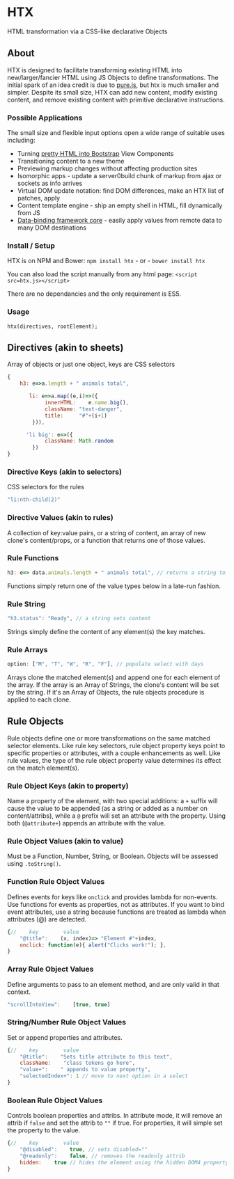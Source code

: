 # HTX

HTML transformation via a CSS-like declarative Objects


## About
HTX is designed to facilitate transforming existing HTML into new/larger/fancier HTML using JS Objects to define transformations. The initial spark of an idea credit is due to [pure.js](https://beebole.com/pure/), but htx is much smaller and simpler. Despite its small size, HTX can add new content, modify existing content, and remove existing content with primitive declarative instructions. 


### Possible Applications
The small size and flexible input options open a wide range of suitable uses including:

 * Turning [pretty HTML into Bootstrap](http://pagedemos.com/mpyyt8fv4yuj/) View Components
 * Transitioning content to a new theme
 * Previewing markup changes without affecting production sites
 * Isomorphic apps - update a server0build chunk of markup from ajax or sockets as info arrives
 * Virtual DOM update notation: find DOM differences, make an HTX list of patches, apply
 * Content template engine - ship an empty shell in HTML, fill dynamically from JS
 * [Data-binding framework core](http://pagedemos.com/ku3mehsfpqsk/) - easily apply values from remote data to many DOM destinations


### Install / Setup
HTX is on NPM and Bower:
 `npm install htx` - or - `bower install htx`

You can also load the script manually from any html page:
 `<script src=htx.js></script>` 
 
There are no dependancies and the only requirement is ES5.

### Usage
`htx(directives, rootElement);`


## Directives (akin to sheets)
Array of objects or just one object, keys are CSS selectors
```js
{
    h3: e=>a.length + " animals total",

       li: e=>a.map((e,i)=>({
            innerHTML:    e.name.big(), 
            className: "text-danger",
            title:     "#"+(i+1)
        })),

      'li big': e=>({ 
            className: Math.random
        }) 
}

```

### Directive Keys (akin to selectors)
CSS selectors for the rules

```js
"li:nth-child(2)"

```


### Directive Values (akin to rules)
A collection of key:value pairs, or a string of content, an array of new clone's content/props, or a function that returns one of those values.


### Rule Functions
```js
h3: e=> data.animals.length + " animals total", // returns a string to set content
```
Functions simply return one of the value types below in a late-run fashion.


### Rule String
```js
"h3.status": "Ready", // a string sets content
```
Strings simply define the content of any element(s) the key matches.


### Rule Arrays
```js
option: ["M", "T", "W", "R", "F"], // populate select with days
```

Arrays clone the matched element(s) and append one for each element of the array. If the array is an Array of Strings, the clone's content will be set by the string. If it's an Array of Objects, the rule objects procedure is applied to each clone.


## Rule Objects
Rule objects define one or more transformations on the same matched selector elements. Like rule key selectors, rule object property keys point to specific properties or attributes, with a couple enhancements as well. Like rule values, the type of the rule object property value determines its effect on the match element(s).


### Rule Object Keys (akin to property)
Name a property of the element, with two special additions: a `+` suffix will cause the value to be appended (as a string or added as a number on content/attribs), while a `@` prefix will set an attribute with the property. Using both (`@attribute+`) appends an attribute with the value.


### Rule Object Values (akin to value)
Must be a Function, Number, String, or Boolean. Objects will be assessed using `.toString()`.


### Function Rule Object Values
Defines events for keys like `onclick` and provides lambda for non-events. Use functions for events as properties, not as attributes. If you want to bind event attributes, use a string because functions are treated as lambda when attributes (@) are detected.


```js
{//    key        value    
    "@title":    (x, index)=> "Element #"+index,
    onclick: function(e){ alert("Clicks work!"); },
}
```

### Array Rule Object Values
Define arguments to pass to an element method, and are only valid in that context.


```js
"scrollIntoView":    [true, true]
```

### String/Number Rule Object Values
Set or append properties and attributes.


```js
{//    key        value    
    "@title":    "Sets title attribute to this text",
    className:    "class tokens go here",
    "value+":    " appends to value property",
    "selectedIndex+": 1 // move to next option in a select
}
```

### Boolean Rule Object Values
Controls boolean properties and attribs. In attribute mode, it will remove an attrib if `false` and set the attrib to `""` if true. For properties, it will simple set the property to the value.

```js
{//    key        value    
    "@disabled":    true, // sets disabled=""
    "@readonly":    false, // removes the readonly attrib
    hidden:    true // hides the element using the hidden DOM4 property
}
```
